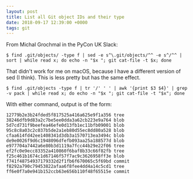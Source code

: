 ```yaml
---
layout: post
title: List all Git object IDs and their type
date: 2018-09-17 12:39:00 +0000
tags: git
---
```


From Michal Grochmal in the PyCon UK Slack:

```console
$ find .git/objects/ -type f | sed -e s^\.git/objects/^^ -e s^/^^ | sort | while read x; do echo -n "$x "; git cat-file -t $x; done
```

That didn't work for me on macOS, because I have a different version of sed (I think).
This is less pretty but has the same effect.

```console
$ find .git/objects -type f | tr '/' ' ' | awk '{print $3 $4}' | grep -v pack | while read x; do echo -n "$x "; git cat-file -t "$x"; done
```

With either command, output is of the form:

```
12779b2e3b24fded5f817525a416a625e9f1a356 tree
38246dfb9d83a2c7be5ee0dda3a62cb223e9a764 blob
5d7cd731f9beefea46efe0d13fb1ec11bfb09001 blob
95c8c8a03c2c037b5de2a1eb80d55ec8dd80a528 blob
cfaa614fd42ee1408341d3db3a1570713ea3494c blob
de9e0026f9d6c1948096dfefb093aa25a188577d blob
e977704a7442a6e80b3d1119a7fcc44b29e22f06 tree
ef2fc0e9ecc83352a410860f6baf8b33c66f82fb tree
f25c461b1674c1d67146f57f7ac9c3626958ff3e blob
f741f48754937179332d2f1fb6f670065c5f69bd commit
f8292a790c79453822afaa6f8fee4dd4a14c5cd1 tree
ff6e0f7a0e941b152ccb63e656b110f48f65515e commit
```
